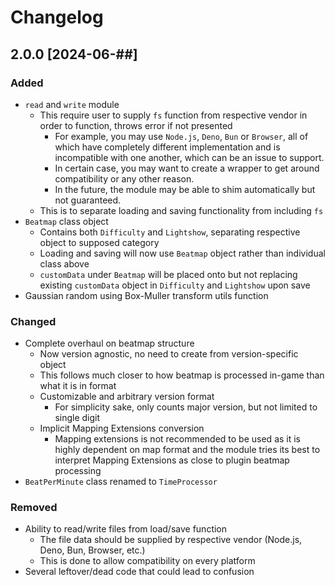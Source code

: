# Changelog

## 2.0.0 [2024-06-##]

### Added

- `read` and `write` module
  - This require user to supply `fs` function from respective vendor in order to function, throws
    error if not presented
    - For example, you may use `Node.js`, `Deno`, `Bun` or `Browser`, all of which have completely
      different implementation and is incompatible with one another, which can be an issue to
      support.
    - In certain case, you may want to create a wrapper to get around compatibility or any other
      reason.
    - In the future, the module may be able to shim automatically but not guaranteed.
  - This is to separate loading and saving functionality from including `fs`
- `Beatmap` class object
  - Contains both `Difficulty` and `Lightshow`, separating respective object to supposed category
  - Loading and saving will now use `Beatmap` object rather than individual class above
  - `customData` under `Beatmap` will be placed onto but not replacing existing `customData` object
    in `Difficulty` and `Lightshow` upon save
- Gaussian random using Box-Muller transform utils function

### Changed

- Complete overhaul on beatmap structure
  - Now version agnostic, no need to create from version-specific object
  - This follows much closer to how beatmap is processed in-game than what it is in format
  - Customizable and arbitrary version format
    - For simplicity sake, only counts major version, but not limited to single digit
  - Implicit Mapping Extensions conversion
    - Mapping extensions is not recommended to be used as it is highly dependent on map format and
      the module tries its best to interpret Mapping Extensions as close to plugin beatmap
      processing
- `BeatPerMinute` class renamed to `TimeProcessor`

### Removed

- Ability to read/write files from load/save function
  - The file data should be supplied by respective vendor (Node.js, Deno, Bun, Browser, etc.)
  - This is done to allow compatibility on every platform
- Several leftover/dead code that could lead to confusion
